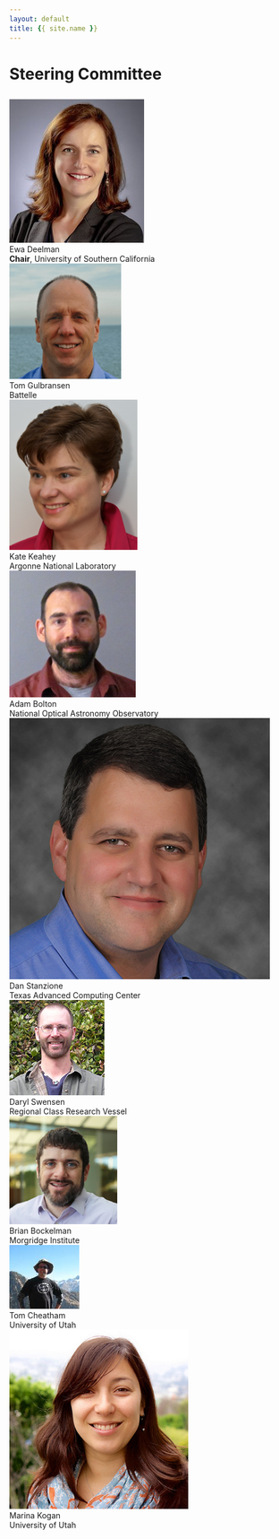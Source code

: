 ```yaml
---
layout: default
title: {{ site.name }}
---
```


# Steering Committee


<div class="ui divided list" style="margin-top: 2em">
  <div class="item">
    <img class="ui avatar image" src="assets/images/committee/deelman.jpg">
    <div class="content">
      <a class="header">Ewa Deelman</a>
      <div class="description"><strong>Chair</strong>, University of Southern California</div>
    </div>
  </div>
  <div class="item">
    <img class="ui avatar image" src="assets/images/committee/gulbransen.png">
    <div class="content">
      <a class="header">Tom Gulbransen</a>
      <div class="description">Battelle</div>
    </div>
  </div>
  <div class="item">
    <img class="ui avatar image" src="assets/images/committee/keahey.png">
    <div class="content">
      <a class="header">Kate Keahey</a>
      <div class="description">Argonne National Laboratory</div>
    </div>
  </div>
  <div class="item">
      <img class="ui avatar image" src="assets/images/committee/bolton.jpg">
      <div class="content">
        <a class="header">Adam Bolton</a>
        <div class="description">National Optical Astronomy Observatory</div>
      </div>
  </div>
  <div class="item">
    <img class="ui avatar image" src="assets/images/committee/stanzione.jpg">
      <div class="content">
        <a class="header">Dan Stanzione</a>
      <div class="description">Texas Advanced Computing Center</div>
    </div>
  </div>
  <div class="item">
    <img class="ui avatar image" src="assets/images/committee/swensen.jpg">
    <div class="content">
      <a class="header">Daryl Swensen</a>
      <div class="description">Regional Class Research Vessel</div>
    </div>
  </div>
  <div class="item">
    <img class="ui avatar image" src="assets/images/committee/bockelman.jpg">
    <div class="content">
      <a class="header">Brian Bockelman</a>
      <div class="description">Morgridge Institute</div>
    </div>
  </div>
  <div class="item">
    <img class="ui avatar image" src="assets/images/committee/cheatham.jpg">
    <div class="content">
      <a class="header">Tom Cheatham</a>
      <div class="description">University of Utah</div>
    </div>
  </div>
  <div class="item">
    <img class="ui avatar image" src="assets/images/committee/kogan.jpg">
    <div class="content">
      <a class="header">Marina Kogan</a>
      <div class="description">University of Utah</div>
    </div>
  </div>
</div>
